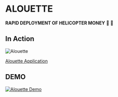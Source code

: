 # ALOUETTE

**RAPID DEPLOYMENT OF HELICOPTER MONEY** :helicopter: :money_with_wings: 

## In Action
![Alouette](https://github.com/alouette-admin/alouette-app/blob/master/images/alouette.ico "Alouette Helicopter Money")

[Alouette Application](hellicopter.bubbleapps.io)

## DEMO

[![Alouette Demo](http://img.youtube.com/vi/BNF1fHBCGi0/0.jpg)](http://www.youtube.com/watch?v=BNF1fHBCGi0)
